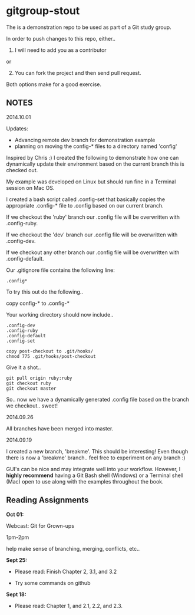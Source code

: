 gitgroup-stout
==============

The is a demonstration repo to be used as part of a Git study group.

In order to push changes to this repo, either..

1) I will need to add you as a contributor

 or

2) You can fork the project and then send pull request.

Both options make for a good exercise.


NOTES
-----

2014.10.01

Updates:
- Advancing remote dev branch for demonstration example
- planning on moving the config-* files to a directory named 'config'

Inspired by Chris :) I created the following to demonstrate how one can dynamically
update their environment based on the current branch this is checked out.

My example was developed on Linux but should run fine in a Terminal session on Mac OS.

I created a bash script called .config-set that basically copies the appropriate .config-*
file to .config based on our current branch.

If we checkout the 'ruby' branch our .config file will be overwritten with .config-ruby.

If we checkout the 'dev' branch our .config file will be overwritten with .config-dev.

If we checkout any other branch our .config file will be overwritten with .config-default.

Our .gitignore file contains the following line:

	.config*

To try this out do the following..

copy config-* to .config-*

Your working directory should now include..

	.config-dev
	.config-ruby
	.config-default
	.config-set

	copy post-checkout to .git/hooks/
	chmod 775 .git/hooks/post-checkout

Give it a shot..

	git pull origin ruby:ruby
	git checkout ruby
	git checkout master

So.. now we have a dynamically generated .config file based on the branch we checkout.. sweet!


2014.09.26

All branches have been merged into master.

2014.09.19

I created a new branch, 'breakme'. This should be interesting!
Even though there is now a 'breakme' branch.. feel free to experiment on any branch :)

GUI's can be nice and may integrate well into your workflow. However, I __highly recommend__
having a Git Bash shell (Windows) or a Terminal shell (Mac) open to use along with the
examples throughout the book.



Reading Assignments
-------------------

__Oct 01:__

Webcast: Git for Grown-ups

1pm-2pm

help make sense of branching, merging, conflicts, etc..

__Sept 25:__
 
- Please read: Finish Chapter 2, 3.1, and 3.2
 
- Try some commands on github

__Sept 18:__
 
- Please read: Chapter 1, and 2.1, 2.2, and 2.3.

